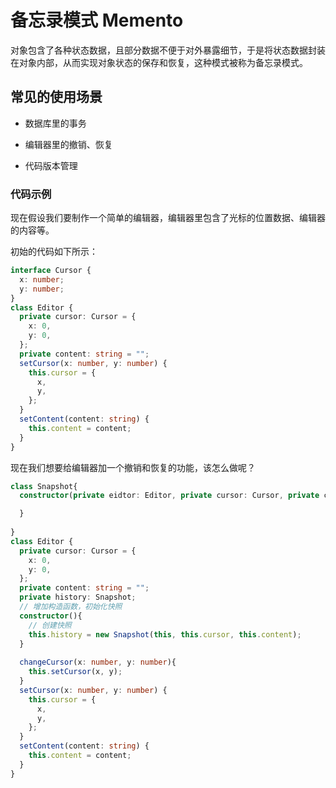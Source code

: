 # 备忘录模式 Memento

对象包含了各种状态数据，且部分数据不便于对外暴露细节，于是将状态数据封装在对象内部，从而实现对象状态的保存和恢复，这种模式被称为备忘录模式。

## 常见的使用场景

- 数据库里的事务

- 编辑器里的撤销、恢复

- 代码版本管理

### 代码示例

现在假设我们要制作一个简单的编辑器，编辑器里包含了光标的位置数据、编辑器的内容等。

初始的代码如下所示：

```typescript
interface Cursor {
  x: number;
  y: number;
}
class Editor {
  private cursor: Cursor = {
    x: 0,
    y: 0,
  };
  private content: string = "";
  setCursor(x: number, y: number) {
    this.cursor = {
      x,
      y,
    };
  }
  setContent(content: string) {
    this.content = content;
  }
}
```

现在我们想要给编辑器加一个撤销和恢复的功能，该怎么做呢？

```typescript
class Snapshot{
  constructor(private eidtor: Editor, private cursor: Cursor, private content: string){

  }
  
}
class Editor {
  private cursor: Cursor = {
    x: 0,
    y: 0,
  };
  private content: string = "";
  private history: Snapshot;
  // 增加构造函数，初始化快照
  constructor(){
    // 创建快照
    this.history = new Snapshot(this, this.cursor, this.content);
  }
  
  changeCursor(x: number, y: number){
    this.setCursor(x, y);
  }
  setCursor(x: number, y: number) {
    this.cursor = {
      x,
      y,
    };
  }
  setContent(content: string) {
    this.content = content;
  }
}
```

